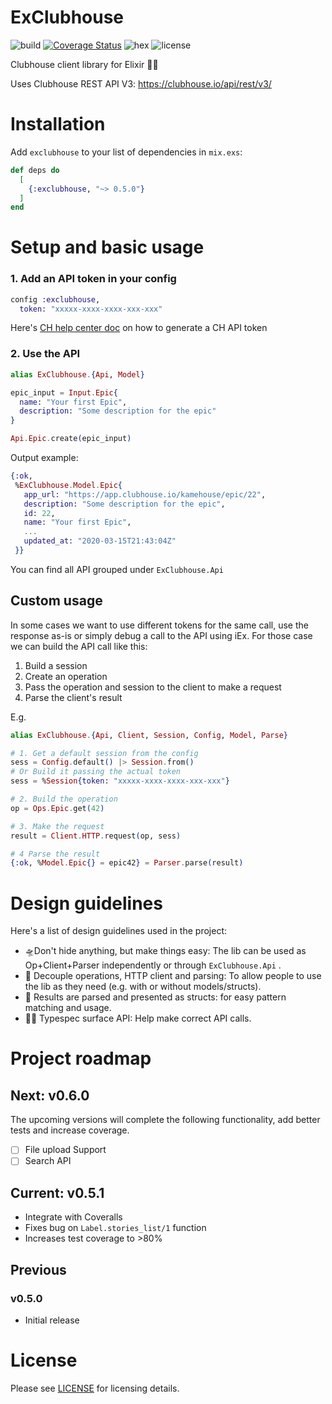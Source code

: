 # ExClubhouse

![build](https://github.com/humberaquino/exclubhouse/workflows/build/badge.svg)
[![Coverage Status](https://coveralls.io/repos/github/humberaquino/exclubhouse/badge.svg?branch=master)](https://coveralls.io/github/humberaquino/exclubhouse?branch=master)
![hex](https://img.shields.io/hexpm/v/exclubhouse)
![license](https://img.shields.io/github/license/humberaquino/exclubhouse)

Clubhouse client library for Elixir 🧙‍♂️

Uses Clubhouse REST API V3: https://clubhouse.io/api/rest/v3/

# Installation

Add `exclubhouse` to your list of dependencies in `mix.exs`:

```elixir
def deps do
  [
    {:exclubhouse, "~> 0.5.0"}
  ]
end
```

# Setup and basic usage

### 1. Add an API token in your config

```elixir
config :exclubhouse, 
  token: "xxxxx-xxxx-xxxx-xxx-xxx"
```

Here's [CH help center doc](https://help.clubhouse.io/hc/en-us/articles/205701199-Clubhouse-API-Tokens) on how to generate a CH API token

### 2. Use the API

```Elixir
alias ExClubhouse.{Api, Model}

epic_input = Input.Epic{ 
  name: "Your first Epic",
  description: "Some description for the epic"
} 

Api.Epic.create(epic_input) 
```

Output example:
```Elixir
{:ok,
 %ExClubhouse.Model.Epic{
   app_url: "https://app.clubhouse.io/kamehouse/epic/22",
   description: "Some description for the epic",
   id: 22,
   name: "Your first Epic",
   ...
   updated_at: "2020-03-15T21:43:04Z"
 }}
```

You can find all API grouped under `ExClubhouse.Api`

## Custom usage

In some cases we want to use different tokens for the same call, use the response as-is or simply debug 
a call to the API using iEx. For those case we can build the API call like this:
1. Build a session
2. Create an operation
3. Pass the operation and session to the client to make a request
4. Parse the client's result

E.g.

```Elixir
alias ExClubhouse.{Api, Client, Session, Config, Model, Parse}

# 1. Get a default session from the config
sess = Config.default() |> Session.from()
# Or Build it passing the actual token
sess = %Session{token: "xxxxx-xxxx-xxxx-xxx-xxx"}

# 2. Build the operation
op = Ops.Epic.get(42)

# 3. Make the request
result = Client.HTTP.request(op, sess)

# 4 Parse the result
{:ok, %Model.Epic{} = epic42} = Parser.parse(result)
```

# Design guidelines

Here's a list of design guidelines used in the project:
- 🛸Don't hide anything, but make things easy: The lib can be used as Op+Client+Parser independently or 
through `ExClubhouse.Api` .
- 🍔 Decouple operations, HTTP client and parsing: To allow people to use the lib as they need (e.g. with or without models/structs).
- 🎁 Results are parsed and presented as structs: for easy pattern matching and usage.
- 🏄‍♀️ Typespec surface API: Help make correct API calls.

# Project roadmap

## Next: v0.6.0

The upcoming versions will complete the following functionality, add better tests and increase coverage.

- [ ] File upload Support
- [ ] Search API

## Current: v0.5.1

- Integrate with Coveralls
- Fixes bug on `Label.stories_list/1` function
- Increases test coverage to >80%

## Previous 
### v0.5.0
- Initial release

# License

Please see [LICENSE](LICENSE) for licensing details.

